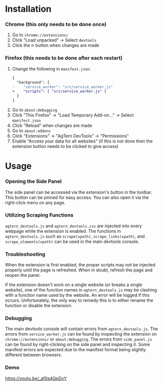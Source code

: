 # Installation

### Chrome (this only needs to be done once)
1. Go to `chrome://extensions/`
2. Click "Load unpacked" → Select `devtools`
3. Click the `⟳` button when changes are made

### Firefox (this needs to be done after each restart)
1. Change the following in `manifest.json`:
    ```diff
    {
      "background": {
    -    "service_worker": "src/service_worker.js"
    +    "scripts": [ "src/service_worker.js" ]
      }
    }
    ```
2. Go to `about:debugging`
3. Click "This Firefox" → "Load Temporary Add-on..." → Select `manifest.json`
4. Click "Reload" when changes are made
5. Go to `about:addons`
6. Click "Extensions" → "AgTern DevTools" → "Permissions"
7. Enable "Access your data for all websites" (if this is not done then the extension button needs to be clicked to give access)

# Usage

### Opening the Side Panel
The side panel can be accessed via the extension's button in the toolbar.
This button can be pinned for easy access.
You can also open it via the right-click menu on any page.

### Utilizing Scraping Functions
`agtern_devtools.js` and `agtern_devtools.css` are injected into every webpage while the extension is enabled.
The functions in `agtern_devtools.js` such as `scrape(xpath)`, `scrape_links(xpath)`, and `scrape_elements(xpath)` can be used in the main devtools console.

### Troubleshooting
When the extension is first enabled, the proper scripts may not be injected properly until the page is refreshed.
When in doubt, refresh the page and reopen the panel.

If the extension doesn't work on a single website (or breaks a single website), one of the function names in `agtern_devtools.js` may be clashing
with a function name used by the website. An error will be logged if this occurs.
Unfortunately, the only way to remedy this is to either rename the function or disable the extension.

### Debugging
The main devtools console will contain errors from `agtern_devtools.js`.
The errors from `service_worker.js` can be found by inspecting the extension on
`chrome://extensions/` or `about:debugging`.
The errors from `side_panel.js` can be found by right-clicking on the side panel and inspecting it.
Some manifest errors are expected due to the manifest format being slightly different between browsers.

### Demo
https://youtu.be/_af0a4QpDvY
